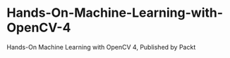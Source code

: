 # Hands-On-Machine-Learning-with-OpenCV-4
Hands-On Machine Learning with OpenCV 4, Published by Packt
